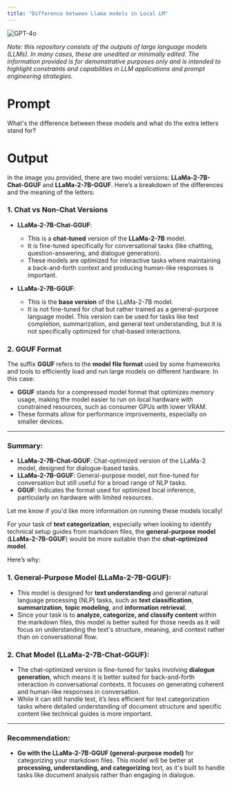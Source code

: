 ```yaml
---
title: "Difference between Llama models in Local LM"
---
```

![GPT-4o](https://img.shields.io/badge/GPT--4o-3333FF?style=for-the-badge&logo=openai&logoColor=white)



*Note: this repository consists of the outputs of large language models (LLMs). In many cases, these are unedited or minimally edited. The information provided is for demonstrative purposes only and is intended to highlight constraints and capabilities in LLM applications and prompt engineering strategies.*


# Prompt

What's the difference between these models and what do the extra letters stand for?

# Output

In the image you provided, there are two model versions: **LLaMa-2-7B-Chat-GGUF** and **LLaMa-2-7B-GGUF**. Here’s a breakdown of the differences and the meaning of the letters:

### **1. Chat vs Non-Chat Versions**
- **LLaMa-2-7B-Chat-GGUF**:
  - This is a **chat-tuned** version of the **LLaMa-2-7B** model.
  - It is fine-tuned specifically for conversational tasks (like chatting, question-answering, and dialogue generation).
  - These models are optimized for interactive tasks where maintaining a back-and-forth context and producing human-like responses is important.

- **LLaMa-2-7B-GGUF**:
  - This is the **base version** of the LLaMa-2-7B model.
  - It is not fine-tuned for chat but rather trained as a general-purpose language model. This version can be used for tasks like text completion, summarization, and general text understanding, but it is not specifically optimized for chat-based interactions.

### **2. GGUF Format**
The suffix **GGUF** refers to the **model file format** used by some frameworks and tools to efficiently load and run large models on different hardware. In this case:
- **GGUF** stands for a compressed model format that optimizes memory usage, making the model easier to run on local hardware with constrained resources, such as consumer GPUs with lower VRAM.
- These formats allow for performance improvements, especially on smaller devices.

---

### **Summary**:
- **LLaMa-2-7B-Chat-GGUF**: Chat-optimized version of the LLaMa-2 model, designed for dialogue-based tasks.
- **LLaMa-2-7B-GGUF**: General-purpose model, not fine-tuned for conversation but still useful for a broad range of NLP tasks.
- **GGUF**: Indicates the format used for optimized local inference, particularly on hardware with limited resources.

Let me know if you'd like more information on running these models locally!

For your task of **text categorization**, especially when looking to identify technical setup guides from markdown files, the **general-purpose model** (**LLaMa-2-7B-GGUF**) would be more suitable than the **chat-optimized model**.

Here’s why:

### **1. General-Purpose Model (LLaMa-2-7B-GGUF)**:
- This model is designed for **text understanding** and general natural language processing (NLP) tasks, such as **text classification**, **summarization**, **topic modeling**, and **information retrieval**.
- Since your task is to **analyze, categorize, and classify content** within the markdown files, this model is better suited for those needs as it will focus on understanding the text's structure, meaning, and context rather than on conversational flow.

### **2. Chat Model (LLaMa-2-7B-Chat-GGUF)**:
- The chat-optimized version is fine-tuned for tasks involving **dialogue generation**, which means it is better suited for back-and-forth interaction in conversational contexts. It focuses on generating coherent and human-like responses in conversation.
- While it can still handle text, it’s less efficient for text categorization tasks where detailed understanding of document structure and specific content like technical guides is more important.

---

### **Recommendation**:
- **Go with the LLaMa-2-7B-GGUF (general-purpose model)** for categorizing your markdown files. This model will be better at **processing, understanding, and categorizing** text, as it's built to handle tasks like document analysis rather than engaging in dialogue.
